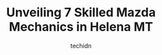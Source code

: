---
layout: ampstory
image: https://images.unsplash.com/photo-1577696467479-4c92df55c24a?ixlib=rb-4.0.3&ixid=MnwxMjA3fDB8MHxwaG90by1wYWdlfHx8fGVufDB8fHx8&auto=format&fit=crop&w=640&h=853&q=80
author: techidn
featured: false
description: Entrust your vehicle to the 7 best Mazda Mechanic in Helena MT, USA and experience the difference they can make. With their extensive knowledge, state-of-the-art facilities, and commitment t
title: Unveiling 7 Skilled Mazda Mechanics in Helena MT
cover:
   title: Unveiling 7 Skilled Mazda Mechanics in Helena MT
   subtitle: Rickpate
   background: https://images.unsplash.com/photo-1577696467479-4c92df55c24a?ixlib=rb-4.0.3&ixid=MnwxMjA3fDB8MHxwaG90by1wYWdlfHx8fGVufDB8fHx8&auto=format&fit=crop&w=640&h=853&q=80

pages: 
 - layout: thirds
   top: <h1>#1 Meineke Car Care Center</h1>
   bottom: "<p>I love the first come first served oil change feature! I pulled up and was second in line. I waited in the lobby and worked on my laptop using the Wi-Fi! I also had a gag</p>"
   background: https://www.knot35.com/toplist/wp-content/uploads/2023/06/best-mazda-mechanic-1-in-helena-mt-1685842044.jpeg
   backgroundblur: true
 - layout: thirds
   top: <h1>#2 Helena Motors</h1>
   bottom: "<p>3365 US Highway 12 East Suite #3, Helena, MT 59601, United States</p>"
   background: https://www.knot35.com/toplist/wp-content/uploads/2023/06/best-mazda-mechanic-2-in-helena-mt-1685842045.jpeg
   cta:
      link: https://www.knot35.com/toplist/unveiling-7-skilled-mazda-mechanics-in-helena-mt/
      text: Unveiling 7 Skilled Mazda Mechanics in Helena MT
 - layout: thirds
   top: <h1>#3 DJs Automotive</h1>
   bottom: "<p>1691 Blaine St, Helena, MT 59601, United States</p>"
   background: https://www.knot35.com/toplist/wp-content/uploads/2023/06/best-mazda-mechanic-3-in-helena-mt-1685842045.jpeg
   cta:
      link: https://www.knot35.com/toplist/unveiling-7-skilled-mazda-mechanics-in-helena-mt/
      text: Unveiling 7 Skilled Mazda Mechanics in Helena MT
 - layout: thirds
   top: <h1>#4 Honda of Helena</h1>
   bottom: "<p>3377 US-12, Helena, MT 59601, United States</p>"
   background: https://images.unsplash.com/photo-1540457036297-448b6b99e91c?ixlib=rb-4.0.3&ixid=MnwxMjA3fDB8MHxwaG90by1wYWdlfHx8fGVufDB8fHx8&auto=format&fit=crop&w=640&h=853&q=80
   cta:
      link: https://www.knot35.com/toplist/unveiling-7-skilled-mazda-mechanics-in-helena-mt/
      text: Unveiling 7 Skilled Mazda Mechanics in Helena MT
 - layout: thirds
   top: <h1>#5 J4 Automotive</h1>
   bottom: "<p>3 S Lane Ave, East Helena, MT 59635, United States</p>"
   background: https://images.unsplash.com/photo-1609083590460-7b8cc0ca65f8?ixlib=rb-4.0.3&ixid=MnwxMjA3fDB8MHxwaG90by1wYWdlfHx8fGVufDB8fHx8&auto=format&fit=crop&w=640&h=853&q=80
   cta:
      link: https://www.knot35.com/toplist/unveiling-7-skilled-mazda-mechanics-in-helena-mt/
      text: Unveiling 7 Skilled Mazda Mechanics in Helena MT
 - layout: thirds
   top: <h1>#6 Toyota of Helena</h1>
   bottom: "<p>3365 US-12, Helena, MT 59601, United States</p>"
   background: https://images.unsplash.com/photo-1531169509526-f8f1fdaa4a67?ixlib=rb-4.0.3&ixid=MnwxMjA3fDB8MHxwaG90by1wYWdlfHx8fGVufDB8fHx8&auto=format&fit=crop&w=640&h=853&q=80
   cta:
      link: https://www.knot35.com/toplist/unveiling-7-skilled-mazda-mechanics-in-helena-mt/
      text: Unveiling 7 Skilled Mazda Mechanics in Helena MT
 - layout: thirds
   top: <h1>#7 Helena Import Repair</h1>
   bottom: "<p>1311 Birch St a, Helena, MT 59601, United States</p>"
   background: https://images.unsplash.com/photo-1527067829737-402993088e6b?ixlib=rb-4.0.3&ixid=MnwxMjA3fDB8MHxwaG90by1wYWdlfHx8fGVufDB8fHx8&auto=format&fit=crop&w=640&h=853&q=80
   cta:
      link: https://www.knot35.com/toplist/unveiling-7-skilled-mazda-mechanics-in-helena-mt/
      text: Unveiling 7 Skilled Mazda Mechanics in Helena MT
 - layout: thirds
   middle: Continue reading...
   background: https://images.unsplash.com/photo-1510906594845-bc082582c8cc?ixlib=rb-4.0.3&ixid=MnwxMjA3fDB8MHxwaG90by1wYWdlfHx8fGVufDB8fHx8&auto=format&fit=crop&w=640&h=853&q=80
   cta:
      link: https://www.knot35.com/toplist/unveiling-7-skilled-mazda-mechanics-in-helena-mt/
      text: Unveiling 7 Skilled Mazda Mechanics in Helena MT
      
---